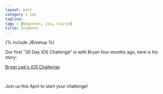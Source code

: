 ```yaml
---
layout: post
category : ios
tagline: 
tags : [beginner, ios, course]
title: Students
---
```

{% include JB/setup %}

Our first "30 Day iOS Challenge" is with Bryan four months ago, here is his story:

<a href="http://story.30d.me/leetucksing/jgUtWLjHHD" target="_blank" class="page selected">Bryan Lee's iOS Challenge</a>

<p>&nbsp;</p>
Join us this April to start your challenge!